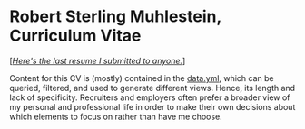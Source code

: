 # Robert Sterling Muhlestein, Curriculum Vitae

[[*Here's the last resume I submitted to anyone.*]](resumes/it-engineer/rob-muhlestein.pdf)

Content for this CV is (mostly) contained in the [data.yml](data.yml),
which can be queried, filtered, and used to generate different views.
Hence, its length and lack of specificity. Recruiters and employers
often prefer a broader view of my personal and professional life in
order to make their own decisions about which elements to focus on
rather than have me choose.

